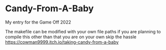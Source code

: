 # Candy-From-A-Baby
My entry for the Game Off 2022

The makefile can be modified with your own file paths if you are planning to compile this
other than that you are on your own
skip the hassle
https://cowman9999.itch.io/taking-candy-from-a-baby
